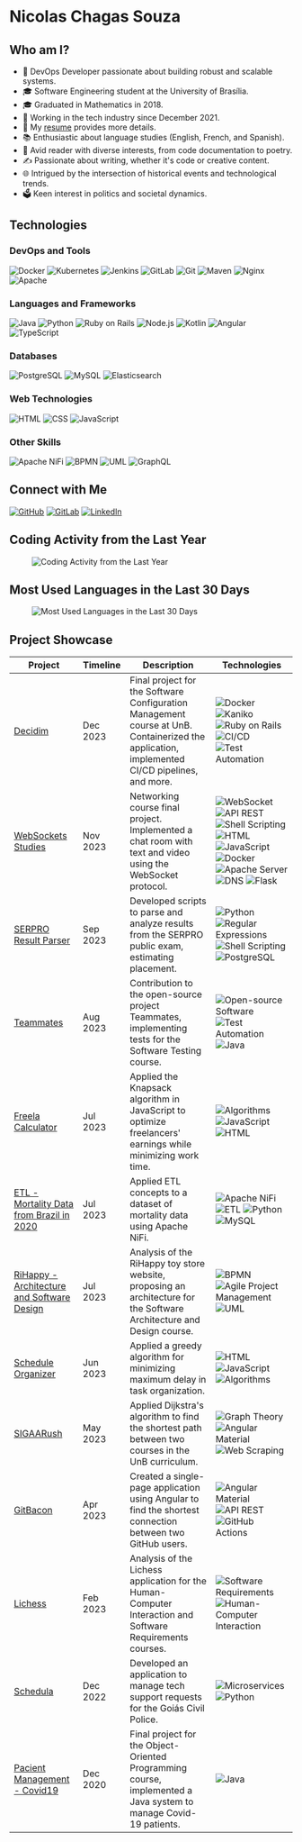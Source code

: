 # Nicolas Chagas Souza

## Who am I?

- 🚀 DevOps Developer passionate about building robust and scalable systems.
- 🎓 Software Engineering student at the University of Brasília.
- 🎓 Graduated in Mathematics in 2018.
- 💼 Working in the tech industry since December 2021.
- 📄 My [resume](https://github.com/nszchagas/nszchagas/blob/main/nicolas_chagas_souza_cv.pdf) provides more details.
- 📚 Enthusiastic about language studies (English, French, and Spanish).
- 📖 Avid reader with diverse interests, from code documentation to poetry.
- ✍️ Passionate about writing, whether it's code or creative content.
- 🌐 Intrigued by the intersection of historical events and technological trends.
- 🗳️ Keen interest in politics and societal dynamics.


## Technologies

### DevOps and Tools

![Docker](https://img.shields.io/badge/Docker-%230db7ed.svg?style=for-the-badge&logo=docker&logoColor=white)
![Kubernetes](https://img.shields.io/badge/Kubernetes-%23326ce5.svg?style=for-the-badge&logo=kubernetes&logoColor=white)
![Jenkins](https://img.shields.io/badge/Jenkins-%232C5263.svg?style=for-the-badge&logo=jenkins&logoColor=white)
![GitLab](https://img.shields.io/badge/GitLab-%23181717.svg?style=for-the-badge&logo=gitlab&logoColor=white)
![Git](https://img.shields.io/badge/Git-%23F05032.svg?style=for-the-badge&logo=git&logoColor=white)
![Maven](https://img.shields.io/badge/Maven-%23C71A36.svg?style=for-the-badge&logo=apache-maven&logoColor=white)
![Nginx](https://img.shields.io/badge/Nginx-%23009639.svg?style=for-the-badge&logo=nginx&logoColor=white)
![Apache](https://img.shields.io/badge/Apache-%23D22128.svg?style=for-the-badge&logo=apache&logoColor=white)

### Languages and Frameworks

![Java](https://img.shields.io/badge/Java-%23ED8B00.svg?style=for-the-badge&logo=java&logoColor=white)
![Python](https://img.shields.io/badge/Python-%2314354C.svg?style=for-the-badge&logo=python&logoColor=white)
![Ruby on Rails](https://img.shields.io/badge/Ruby%20on%20Rails-%23CC0000.svg?style=for-the-badge&logo=ruby-on-rails&logoColor=white)
![Node.js](https://img.shields.io/badge/Node.js-%23339933.svg?style=for-the-badge&logo=node.js&logoColor=white)
![Kotlin](https://img.shields.io/badge/Kotlin-%230095D5.svg?style=for-the-badge&logo=kotlin&logoColor=white)
![Angular](https://img.shields.io/badge/Angular-%23DD0031.svg?style=for-the-badge&logo=angular&logoColor=white)
![TypeScript](https://img.shields.io/badge/TypeScript-%23777BB4.svg?style=for-the-badge&logo=typescript&logoColor=white)

### Databases

![PostgreSQL](https://img.shields.io/badge/PostgreSQL-%233C3C3B.svg?style=for-the-badge&logo=postgresql&logoColor=white)
![MySQL](https://img.shields.io/badge/MySQL-%2300758F.svg?style=for-the-badge&logo=mysql&logoColor=white)
![Elasticsearch](https://img.shields.io/badge/Elasticsearch-%23005571.svg?style=for-the-badge&logo=elasticsearch&logoColor=white)

### Web Technologies

![HTML](https://img.shields.io/badge/HTML-%23E34F26.svg?style=for-the-badge&logo=html5&logoColor=white)
![CSS](https://img.shields.io/badge/CSS-%231572B6.svg?style=for-the-badge&logo=css3&logoColor=white)
![JavaScript](https://img.shields.io/badge/JavaScript-%23F7DF1E.svg?style=for-the-badge&logo=javascript&logoColor=black)

### Other Skills

![Apache NiFi](https://img.shields.io/badge/Apache%20NiFi-%233C3C3B.svg?style=for-the-badge&logo=apache-nifi&logoColor=white)
![BPMN](https://img.shields.io/badge/BPMN-%230088CC.svg?style=for-the-badge&logo=bpmn&logoColor=white)
![UML](https://img.shields.io/badge/UML-%23000000.svg?style=for-the-badge&logo=uml&logoColor=white)
![GraphQL](https://img.shields.io/badge/GraphQL-%23E434AA.svg?style=for-the-badge&logo=graphql&logoColor=white)

## Connect with Me

[![GitHub](https://img.shields.io/badge/GitHub-%23121011.svg?style=for-the-badge&logo=github&logoColor=white)](https://github.com/nszchagas)
[![GitLab](https://img.shields.io/badge/GitLab-%23181717.svg?style=for-the-badge&logo=gitlab&logoColor=white)](https://gitlab.com/nszchagas)
[![LinkedIn](https://img.shields.io/badge/LinkedIn-%230077B5.svg?style=for-the-badge&logo=linkedin&logoColor=white)](https://www.linkedin.com/in/nszchagas/)


## Coding Activity from the Last Year

<figure><img src="https://wakatime.com/share/@3252f20d-53a9-4085-98b6-05b2630da4dc/ed3ef6b2-fef5-4bab-8ad7-e003adfaf17e.svg" alt="Coding Activity from the Last Year"></figure>

## Most Used Languages in the Last 30 Days

<figure><img src="https://wakatime.com/share/@3252f20d-53a9-4085-98b6-05b2630da4dc/5509ba02-b21f-488f-aeaf-bd67d4ae7f4c.svg" alt="Most Used Languages in the Last 30 Days"></figure>


## Project Showcase

| Project | Timeline | Description | Technologies |
|---------|----------|-------------|--------------|
| [Decidim](https://gitlab.com/Nicolas-UnB/TrabalhoFinal-GCES-2023-2) | Dec 2023 | Final project for the Software Configuration Management course at UnB. Containerized the application, implemented CI/CD pipelines, and more. | ![Docker](https://img.shields.io/badge/-Docker-blue?logo=docker) ![Kaniko](https://img.shields.io/badge/-Kaniko-blue?logo=kaniko) ![Ruby on Rails](https://img.shields.io/badge/-Ruby_on_Rails-red?logo=ruby-on-rails) ![CI/CD](https://img.shields.io/badge/-CI%2FCD-orange?logo=github-actions) ![Test Automation](https://img.shields.io/badge/-Test_Automation-green?logo=testing-library) |
| [WebSockets Studies](https://gitlab.com/Nicolas-UnB/TF-Redes) | Nov 2023 | Networking course final project. Implemented a chat room with text and video using the WebSocket protocol. | ![WebSocket](https://img.shields.io/badge/-WebSocket-blue?logo=websocket) ![API REST](https://img.shields.io/badge/-API_REST-purple) ![Shell Scripting](https://img.shields.io/badge/-Shell_Scripting-black) ![HTML](https://img.shields.io/badge/-HTML-orange?logo=html5) ![JavaScript](https://img.shields.io/badge/-JavaScript-yellow?logo=javascript) ![Docker](https://img.shields.io/badge/-Docker-blue?logo=docker) ![Apache Server](https://img.shields.io/badge/-Apache_Server-blue?logo=apache) ![DNS](https://img.shields.io/badge/-DNS-green) ![Flask](https://img.shields.io/badge/-Flask-lightgrey?logo=flask) |
| [SERPRO Result Parser](https://github.com/nszchagas/serpro-result-parser) | Sep 2023 | Developed scripts to parse and analyze results from the SERPRO public exam, estimating placement. | ![Python](https://img.shields.io/badge/-Python-blue?logo=python) ![Regular Expressions](https://img.shields.io/badge/-Regex-green) ![Shell Scripting](https://img.shields.io/badge/-Shell_Scripting-black) ![PostgreSQL](https://img.shields.io/badge/-PostgreSQL-blue?logo=postgresql) |
| [Teammates](https://github.com/nszchagas/teammates) | Aug 2023 | Contribution to the open-source project Teammates, implementing tests for the Software Testing course. | ![Open-source Software](https://img.shields.io/badge/-Open_Source-brightgreen?logo=open-source-initiative) ![Test Automation](https://img.shields.io/badge/-Test_Automation-green?logo=testing-library) ![Java](https://img.shields.io/badge/-Java-red?logo=java) |
| [Freela Calculator](https://github.com/nszchagas/freela-calculator) | Jul 2023 | Applied the Knapsack algorithm in JavaScript to optimize freelancers' earnings while minimizing work time. | ![Algorithms](https://img.shields.io/badge/-Algorithms-black) ![JavaScript](https://img.shields.io/badge/-JavaScript-yellow?logo=javascript) ![HTML](https://img.shields.io/badge/-HTML-orange?logo=html5) |
| [ETL - Mortality Data from Brazil in 2020](https://github.com/nszchagas/ETL-apache-nifi) | Jul 2023 | Applied ETL concepts to a dataset of mortality data using Apache NiFi. | ![Apache NiFi](https://img.shields.io/badge/-Apache_NiFi-blue?logo=apache-nifi) ![ETL](https://img.shields.io/badge/-ETL-lightgrey) ![Python](https://img.shields.io/badge/-Python-blue?logo=python) ![MySQL](https://img.shields.io/badge/-MySQL-blue?logo=mysql) |
| [RiHappy - Architecture and Software Design](https://github.com/UnBArqDsw2023-1/2023.1_G5_ProjetoRiHappy) | Jul 2023 | Analysis of the RiHappy toy store website, proposing an architecture for the Software Architecture and Design course. | ![BPMN](https://img.shields.io/badge/-BPMN-blue?logo=bpmn) ![Agile Project Management](https://img.shields.io/badge/-Agile-9cf?logo=agile) ![UML](https://img.shields.io/badge/-UML-blue?logo=uml) |
| [Schedule Organizer](https://github.com/projeto-de-algoritmos/Greed_ScheduleOrganizer) | Jun 2023 | Applied a greedy algorithm for minimizing maximum delay in task organization. | ![HTML](https://img.shields.io/badge/-HTML-orange?logo=html5) ![JavaScript](https://img.shields.io/badge/-JavaScript-yellow?logo=javascript) ![Algorithms](https://img.shields.io/badge/-Algorithms-black) |
| [SIGAARush](https://github.com/projeto-de-algoritmos/Grafos2_SIGAARush) | May 2023 | Applied Dijkstra's algorithm to find the shortest path between two courses in the UnB curriculum. | ![Graph Theory](https://img.shields.io/badge/-Graph_Theory-blue) ![Angular Material](https://img.shields.io/badge/-Angular-red?logo=angular) ![Web Scraping](https://img.shields.io/badge/-Web_Scraping-green) |
| [GitBacon](https://github.com/projeto-de-algoritmos/Grafos1_GitBacon) | Apr 2023 | Created a single-page application using Angular to find the shortest connection between two GitHub users. | ![Angular Material](https://img.shields.io/badge/-Angular-red?logo=angular) ![API REST](https://img.shields.io/badge/-API_REST-purple) ![GitHub Actions](https://img.shields.io/badge/-GitHub_Actions-black?logo=github-actions) |
| [Lichess](https://github.com/Requisitos-de-Software/2022.2-Lichess) | Feb 2023 | Analysis of the Lichess application for the Human-Computer Interaction and Software Requirements courses. | ![Software Requirements](https://img.shields.io/badge/-Software_Requirements-blue) ![Human-Computer Interaction](https://img.shields.io/badge/-HCI-blue) |
| [Schedula](https://github.com/fga-eps-mds/2022-1-schedula-doc) | Dec 2022 | Developed an application to manage tech support requests for the Goiás Civil Police. | ![Microservices](https://img.shields.io/badge/-Microservices-green) ![Python](https://img.shields.io/badge/-Python-blue?logo=python) |
| [Pacient Management - Covid19](https://github.com/nszchagas/Controle-Contaminados-Covid19) | Dec 2020 | Final project for the Object-Oriented Programming course, implemented a Java system to manage Covid-19 patients. | ![Java](https://img.shields.io/badge/-Java-red?logo=java) |
